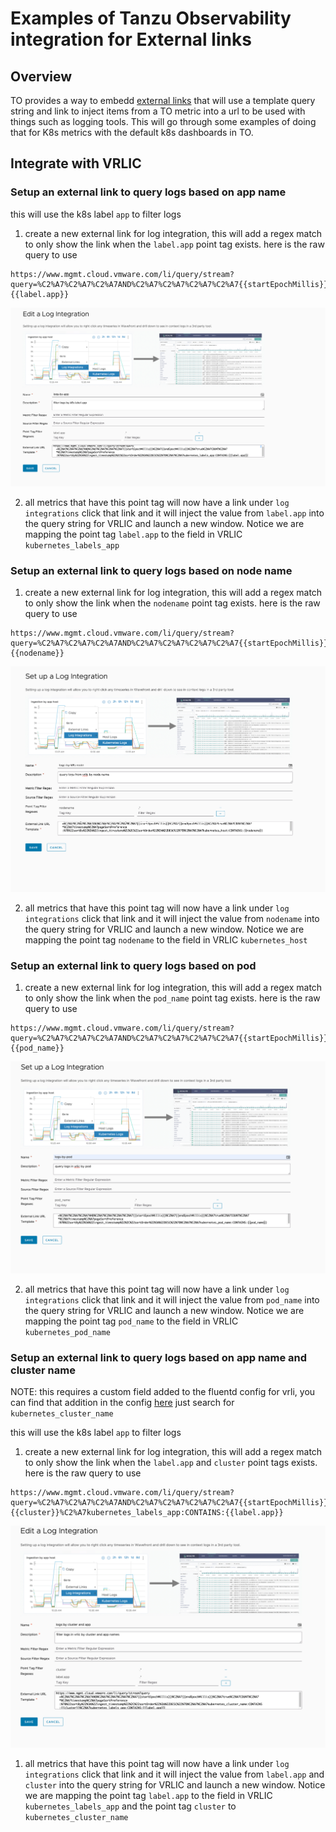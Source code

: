 # Examples of Tanzu Observability integration for External links

## Overview

TO provides a way to embedd [external links](https://docs.wavefront.com/external_links_managing.html) that will use a template query string and link to inject items from a TO metric into a url to be used with things such as logging tools. This will go through some examples of doing that for K8s metrics with the default k8s dashboards in TO.


## Integrate with VRLIC

### Setup an external link to query logs based on app name

this will use the k8s label `app` to filter logs

1. create a new external link for log integration, this will add a regex match to only show the link when the `label.app` point tag exists. here is the raw query to use

```
https://www.mgmt.cloud.vmware.com/li/query/stream?query=%C2%A7%C2%A7%C2%A7AND%C2%A7%C2%A7%C2%A7%C2%A7{{startEpochMillis}}%C2%A7{{endEpochMillis}}%C2%A7true%C2%A7COUNT%C2%A7*%C2%A7timestamp%C2%A7pageSortPreference:%7B%22sortBy%22%3A%22ingest_timestamp%22%2C%22sortOrder%22%3A%22DESC%22%7D%C2%A7%C2%A7kubernetes_labels_app:CONTAINS:{{label.app}}
```

![](images/2021-06-23-11-43-22.png)


2. all metrics that have this point tag will now have a link under `log integrations` click that link and it will inject the value from `label.app` into the query string for VRLIC and launch a new window. Notice we are mapping the point tag `label.app` to the field in VRLIC `kubernetes_labels_app`


### Setup an external link to query logs based on node name

1. create a new external link for log integration, this will add a regex match to only show the link when the `nodename` point tag exists. here is the raw query to use

```
https://www.mgmt.cloud.vmware.com/li/query/stream?query=%C2%A7%C2%A7%C2%A7AND%C2%A7%C2%A7%C2%A7%C2%A7{{startEpochMillis}}%C2%A7{{endEpochMillis}}%C2%A7true%C2%A7COUNT%C2%A7*%C2%A7timestamp%C2%A7pageSortPreference:%7B%22sortBy%22%3A%22ingest_timestamp%22%2C%22sortOrder%22%3A%22DESC%22%7D%C2%A7%C2%A7kubernetes_host:CONTAINS:{{nodename}}
```

![](images/2021-06-23-11-50-41.png)


2.  all metrics that have this point tag will now have a link under `log integrations` click that link and it will inject the value from `nodename` into the query string for VRLIC and launch a new window. Notice we are mapping the point tag `nodename` to the field in VRLIC `kubernetes_host`


### Setup an external link to query logs based on pod


1. create a new external link for log integration, this will add a regex match to only show the link when the `pod_name` point tag exists. here is the raw query to use

```
https://www.mgmt.cloud.vmware.com/li/query/stream?query=%C2%A7%C2%A7%C2%A7AND%C2%A7%C2%A7%C2%A7%C2%A7{{startEpochMillis}}%C2%A7{{endEpochMillis}}%C2%A7true%C2%A7COUNT%C2%A7*%C2%A7timestamp%C2%A7pageSortPreference:%7B%22sortBy%22%3A%22ingest_timestamp%22%2C%22sortOrder%22%3A%22DESC%22%7D%C2%A7%C2%A7kubernetes_pod_name:CONTAINS:{{pod_name}}
```

![](images/2021-06-23-12-08-01.png)

2.  all metrics that have this point tag will now have a link under `log integrations` click that link and it will inject the value from `pod_name` into the query string for VRLIC and launch a new window. Notice we are mapping the point tag `pod_name` to the field in VRLIC `kubernetes_pod_name`



### Setup an external link to query logs based on app name and cluster name

NOTE: this requires a custom field added to the fluentd config for vrli, you can find that addition in the config [here](../vrlic-k8s.yml) just search for `kubernetes_cluster_name`

this will use the k8s label `app` to filter logs

1. create a new external link for log integration, this will add a regex match to only show the link when the `label.app` and `cluster` point tags exists. here is the raw query to use

```
https://www.mgmt.cloud.vmware.com/li/query/stream?query=%C2%A7%C2%A7%C2%A7AND%C2%A7%C2%A7%C2%A7%C2%A7{{startEpochMillis}}%C2%A7{{endEpochMillis}}%C2%A7true%C2%A7COUNT%C2%A7*%C2%A7timestamp%C2%A7pageSortPreference:%7B%22sortBy%22%3A%22ingest_timestamp%22%2C%22sortOrder%22%3A%22DESC%22%7D%C2%A7%C2%A7kubernetes_cluster_name:CONTAINS:{{cluster}}%C2%A7kubernetes_labels_app:CONTAINS:{{label.app}}
```

![](images/2-6-2021-13-54-21-PM.png)


1. all metrics that have this point tag will now have a link under `log integrations` click that link and it will inject the value from `label.app` and `cluster` into the query string for VRLIC and launch a new window. Notice we are mapping the point tag `label.app` to the field in VRLIC `kubernetes_labels_app` and the point tag `cluster` to `kubernetes_cluster_name`
